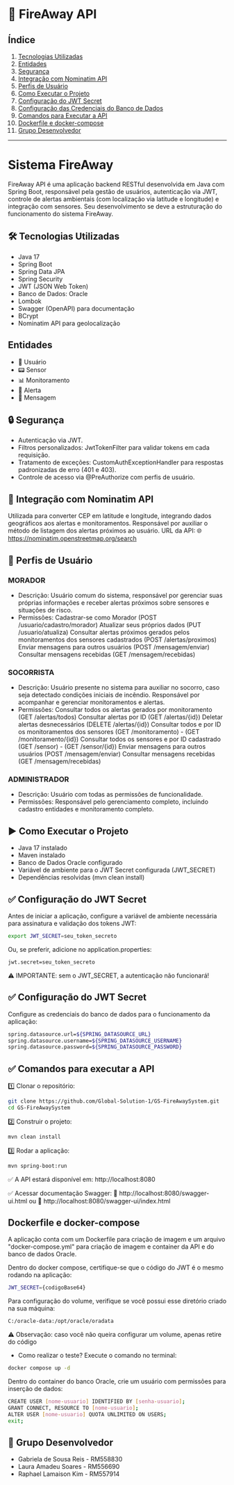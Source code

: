 # 🚨 FireAway API

## Índice

1. [Tecnologias Utilizadas](#-tecnologias-utilizadas)  
2. [Entidades](#entidades)  
3. [Segurança](#-segurança)  
4. [Integração com Nominatim API](#-integração-com-nominatim-api)  
5. [Perfis de Usuário](#-perfis-de-usuário)  
6. [Como Executar o Projeto](#▶️-como-executar-o-projeto)  
7. [Configuração do JWT Secret](#✅-configuração-do-jwt-secret)  
8. [Configuração das Credenciais do Banco de Dados](#✅-configuração-das-credenciais-do-banco-de-dados)  
9. [Comandos para Executar a API](#✅-comandos-para-executar-a-api)  
10. [Dockerfile e docker-compose](#dockerfile-e-docker-compose)  
11. [Grupo Desenvolvedor](#-grupo-desenvolvedor)

---

# Sistema FireAway
FireAway API é uma aplicação backend RESTful desenvolvida em Java com Spring Boot, responsável pela gestão de usuários, autenticação via JWT, 
controle de alertas ambientais (com localização via latitude e longitude) e integração com sensores. Seu desenvolvimento se deve a estruturação
do funcionamento do sistema FireAway.


## 🛠️ Tecnologias Utilizadas

- Java 17
- Spring Boot
- Spring Data JPA
- Spring Security
- JWT (JSON Web Token)
- Banco de Dados: Oracle
- Lombok
- Swagger (OpenAPI) para documentação
- BCrypt
- Nominatim API para geolocalização


## Entidades
- 👤 Usuário
- 📟 Sensor
- 📊 Monitoramento
- 🚨 Alerta
- 💬 Mensagem

## 🔒 Segurança

- Autenticação via JWT.
- Filtros personalizados: JwtTokenFilter para validar tokens em cada requisição.
- Tratamento de exceções: CustomAuthExceptionHandler para respostas padronizadas de erro (401 e 403).
- Controle de acesso via @PreAuthorize com perfis de usuário.

## 📡 Integração com Nominatim API
Utilizada para converter CEP em latitude e longitude, integrando dados geográficos aos alertas e monitoramentos. Responsável por auxiliar o método 
de listagem dos alertas próximos ao usuário.
URL da API:
🌐 https://nominatim.openstreetmap.org/search


## 👥 Perfis de Usuário

### MORADOR
- Descrição: Usuário comum do sistema, responsável por gerenciar suas próprias informações e receber alertas próximos sobre sensores e situações de risco.
- Permissões:
Cadastrar-se como Morador (POST /usuario/cadastro/morador)
Atualizar seus próprios dados (PUT /usuario/atualiza)
Consultar alertas próximos gerados pelos monitoramentos dos sensores cadastrados (POST /alertas/proximos)
Enviar mensagens para outros usuários (POST /mensagem/enviar)
Consultar mensagens recebidas (GET /mensagem/recebidas)

### SOCORRISTA
- Descrição: Usuário presente no sistema para auxiliar no socorro, caso seja detectado condições iniciais de incêndio. Responsável por acompanhar e gerenciar monitoramentos e alertas.
- Permissões:
Consultar todos os alertas gerados por monitoramento (GET /alertas/todos)
Consultar alertas por ID (GET /alertas/{id})
Deletar alertas desnecessários (DELETE /alertas/{id})
Consultar todos e por ID os monitoramentos dos sensores (GET /monitoramento) - (GET /monitoramento/{id})
Consultar todos os sensores e por ID cadastrado (GET /sensor) - (GET /sensor/{id})
Enviar mensagens para outros usuários (POST /mensagem/enviar)
Consultar mensagens recebidas (GET /mensagem/recebidas)

### ADMINISTRADOR
- Descrição: Usuário com todas as permissões de funcionalidade. 
- Permissões: Responsável pelo gerenciamento completo, incluindo cadastro entidades e monitoramento completo.


## ▶️ Como Executar o Projeto
- Java 17 instalado
- Maven instalado
- Banco de Dados Oracle configurado
- Variável de ambiente para o JWT Secret configurada (JWT_SECRET)
- Dependências resolvidas (mvn clean install)


## ✅ Configuração do JWT Secret

Antes de iniciar a aplicação, configure a variável de ambiente necessária para assinatura e validação dos tokens JWT:
```bash
export JWT_SECRET=seu_token_secreto
```

Ou, se preferir, adicione no application.properties:
```bash
jwt.secret=seu_token_secreto
```
⚠️ IMPORTANTE: sem o JWT_SECRET, a autenticação não funcionará!

## ✅ Configuração do JWT Secret
Configure as credenciais do banco de dados para o funcionamento da aplicação:

```bash
spring.datasource.url=${SPRING_DATASOURCE_URL}
spring.datasource.username=${SPRING_DATASOURCE_USERNAME}
spring.datasource.password=${SPRING_DATASOURCE_PASSWORD}
```

## ✅ Comandos para executar a API

1️⃣ Clonar o repositório:
```bash
git clone https://github.com/Global-Solution-1/GS-FireAwaySystem.git
cd GS-FireAwaySystem
```

2️⃣ Construir o projeto:
```bash
mvn clean install
```

3️⃣ Rodar a aplicação:
```bash
mvn spring-boot:run
```
✅ A API estará disponível em:
http://localhost:8080

✅ Acessar documentação Swagger:
📖 http://localhost:8080/swagger-ui.html
ou
📖 http://localhost:8080/swagger-ui/index.html


## Dockerfile e docker-compose

A aplicação conta com um Dockerfile para criação de imagem e um arquivo "docker-compose.yml" para criação de imagem e container
da API e do banco de dados Oracle.

Dentro do docker compose, certifique-se que o código do JWT é o mesmo rodando na aplicação:
```bash
JWT_SECRET={codigoBase64}
```

Para configuração do volume, verifique se você possui esse diretório criado na sua máquina:
```bash
C:/oracle-data:/opt/oracle/oradata
```
⚠️ Observação: caso você não queira configurar um volume, apenas retire do código

- Como realizar o teste?
Execute o comando no terminal:
```bash
docker compose up -d
```

Dentro do container do banco Oracle, crie um usuário com permissões para inserção de dados:
```bash
CREATE USER [nome-usuario] IDENTIFIED BY [senha-usuario];
GRANT CONNECT, RESOURCE TO [nome-usuario];
ALTER USER [nome-usuario] QUOTA UNLIMITED ON USERS;
exit;
```


## 👥 Grupo Desenvolvedor
- Gabriela de Sousa Reis - RM558830
- Laura Amadeu Soares - RM556690
- Raphael Lamaison Kim - RM557914

